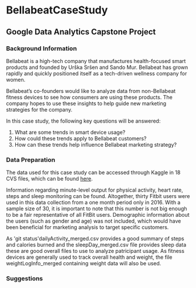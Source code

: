 # BellabeatCaseStudy

## Google Data Analytics Capstone Project

### Background Information 

Bellabeat is a high-tech company that manufactures health-focused smart products and founded by Urška Sršen and Sando Mur. Bellabeat has grown rapidly and quickly positioned itself as a tech-driven wellness company for women.

Bellabeat’s co-founders would like to analyze data from non-Bellabeat fitness devices to see how consumers are using these products. The company hopes to use these insights to help guide new marketing strategies for the company.

In this case study, the following key questions will be answered:
1. What are some trends in smart device usage?
2. How could these trends apply to Bellabeat customers?
3. How can these trends help influence Bellabeat marketing strategy?

### Data Preparation 

The data used for this case study can be accessed through Kaggle in 18 CVS files, which can be found [here](https://www.kaggle.com/datasets/arashnic/fitbit).

Information regarding minute-level output for physical activity, heart rate, steps and sleep monitoring can be found. Altogether, thirty Fitbit users were used in this data collection from a one month period only in 2016. With a sample size of 30, it is important to note that this number is not big enough to be a fair representative of all FitBit users. Demographic information about the users (such as gender and age) was not included, which would have been beneficial for marketing analysis to target specific customers.

As 'git status'dailyActivity_merged.csv  provides a good summary of steps and calories burned and the sleepDay_merged.csv file provides sleep data these are good overall files to use to analyze patricipant usage. As fitness devices are generally used to track overall health and weight, the file weightLogInfo_merged containing weight data will also be used.



### Suggestions
